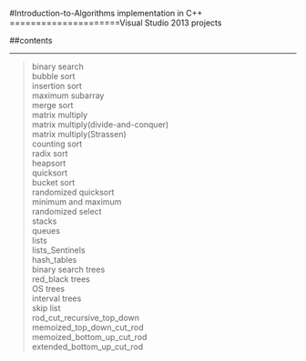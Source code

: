 #Introduction-to-Algorithms implementation in C++
=====================Visual Studio 2013 projects

##contents
- - - -
>binary search<br>
>bubble sort<br>
>insertion sort<br>
>maximum subarray<br>
>merge sort<br>
>matrix multiply<br>
>matrix multiply(divide-and-conquer)<br>
>matrix multiply(Strassen)<br>
>counting sort<br>
>radix sort<br>
>heapsort<br>
>quicksort<br>
>bucket sort<br>
>randomized quicksort<br>
>minimum and maximum<br>
>randomized select<br>
>stacks<br>
>queues<br>
>lists<br>
>lists_Sentinels<br>
>hash_tables<br>
>binary search trees<br>
>red_black trees<br>
>OS trees<br>
>interval trees<br>
>skip list<br>
>rod_cut_recursive_top_down<br>
>memoized_top_down_cut_rod<br>
>memoized_bottom_up_cut_rod<br>
>extended_bottom_up_cut_rod<br>